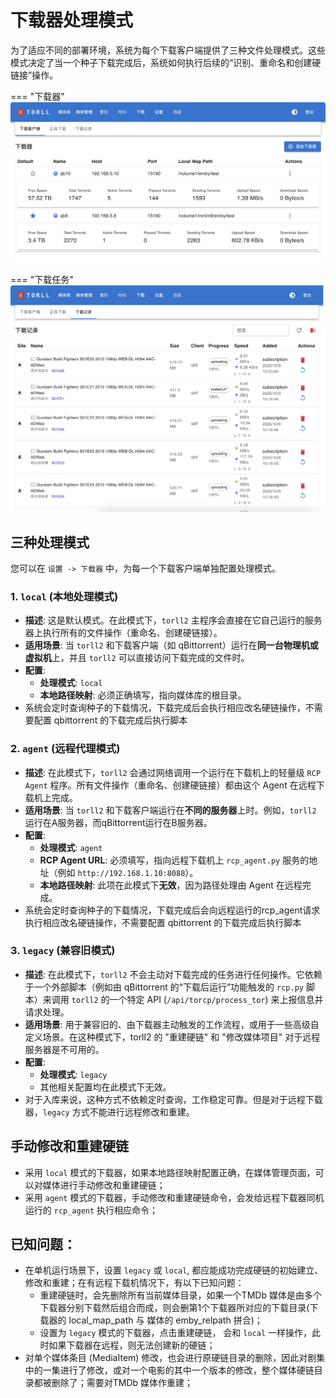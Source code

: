 # 下载器处理模式

为了适应不同的部署环境，系统为每个下载客户端提供了三种文件处理模式。这些模式决定了当一个种子下载完成后，系统如何执行后续的“识别、重命名和创建硬链接”操作。

=== "下载器"
    ![下载器设置](../torll2_screenshots/downloaders.png)

=== "下载任务"
    ![下载任务](../torll2_screenshots/downloadtasks.png)


## 三种处理模式

您可以在 `设置 -> 下载器` 中，为每一个下载客户端单独配置处理模式。

### 1. `local` (本地处理模式)

*   **描述**: 这是默认模式。在此模式下，`torll2` 主程序会直接在它自己运行的服务器上执行所有的文件操作（重命名、创建硬链接）。
*   **适用场景**: 当 `torll2` 和下载客户端（如 qBittorrent）运行在**同一台物理机或虚拟机**上，并且 `torll2` 可以直接访问下载完成的文件时。
*   **配置**:
    *   **处理模式**: `local`
    *   **本地路径映射**: 必须正确填写，指向媒体库的根目录。
* 系统会定时查询种子的下载情况，下载完成后会执行相应改名硬链操作，不需要配置 qbittorrent 的下载完成后执行脚本

### 2. `agent` (远程代理模式)

*   **描述**: 在此模式下，`torll2` 会通过网络调用一个运行在下载机上的轻量级 `RCP Agent` 程序。所有文件操作（重命名、创建硬链接）都由这个 Agent 在远程下载机上完成。
*   **适用场景**: 当 `torll2` 和下载客户端运行在**不同的服务器**上时。例如，`torll2` 运行在A服务器，而qBittorrent运行在B服务器。
*   **配置**:
    *   **处理模式**: `agent`
    *   **RCP Agent URL**: 必须填写，指向远程下载机上 `rcp_agent.py` 服务的地址（例如 `http://192.168.1.10:8088`）。
    *   **本地路径映射**: 此项在此模式下**无效**，因为路径处理由 Agent 在远程完成。
* 系统会定时查询种子的下载情况，下载完成后会向远程运行的rcp_agent请求执行相应改名硬链操作，不需要配置 qbittorrent 的下载完成后执行脚本


### 3. `legacy` (兼容旧模式)

*   **描述**: 在此模式下，`torll2` 不会主动对下载完成的任务进行任何操作。它依赖于一个外部脚本（例如由 qBittorrent 的“下载后运行”功能触发的 `rcp.py` 脚本）来调用 `torll2` 的一个特定 API (`/api/torcp/process_tor`) 来上报信息并请求处理。
*   **适用场景**: 用于兼容旧的、由下载器主动触发的工作流程，或用于一些高级自定义场景。在这种模式下，torll2 的 "重建硬链" 和 "修改媒体项目" 对于远程服务器是不可用的。
*   **配置**:
    *   **处理模式**: `legacy`
    *   其他相关配置均在此模式下无效。
* 对于入库来说，这种方式不依赖定时查询，工作稳定可靠。但是对于远程下载器，`legacy` 方式不能进行远程修改和重建。

## 手动修改和重建硬链

* 采用 `local` 模式的下载器，如果本地路径映射配置正确，在媒体管理页面，可以对媒体进行手动修改和重建硬链；
* 采用 `agent` 模式的下载器，手动修改和重建硬链命令，会发给远程下载器同机运行的 `rcp_agent` 执行相应命令；

## 已知问题：
* 在单机运行场景下，设置 `legacy` 或 `local`, 都应能成功完成硬链的初始建立、修改和重建；在有远程下载机情况下，有以下已知问题：
    - 重建硬链时，会先删除所有当前媒体目录，如果一个TMDb 媒体是由多个下载器分别下载然后组合而成，则会删第1个下载器所对应的下载目录(下载器的 local_map_path 与 媒体的 emby_relpath 拼合)；
    - 设置为 `legacy` 模式的下载器，点击重建硬链， 会和 `local` 一样操作，此时如果下载器在远程，则无法创建新的硬链；
* 对单个媒体条目 (MediaItem) 修改，也会进行原硬链目录的删除，因此对剧集中的一集进行了修改，或对一个电影的其中一个版本的修改，整个媒体硬链目录都被删除了；需要对TMDb 媒体作重建；



